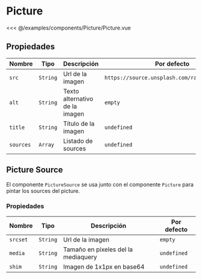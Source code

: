 # Picture

<Preview>
  <template slot="demo">
    <components-Picture-Picture />
  </template>

  <<< @/examples/components/Picture/Picture.vue
</Preview>

## Propiedades

| Nombre    | Tipo     | Descripción                    | Por defecto                                    |
|-----------|----------|--------------------------------|------------------------------------------------|
| `src`     | `String` | Url de la imagen               | `https://source.unsplash.com/random/1920x1080` |
| `alt`     | `String` | Texto alternativo de la imagen | `empty`                                        |
| `title`   | `String` | Título de la imagen            | `undefined`                                    |
| `sources` | `Array`  | Listado de sources             | `undefined`                                    |

## Picture Source

El componente `PictureSource` se usa junto con el componente `Picture` para pintar los sources del picture.

### Propiedades

| Nombre   | Tipo     | Descripción                         | Por defecto |
|----------|----------|-------------------------------------|-------------|
| `srcset` | `String` | Url de la imagen                    | `empty`     |
| `media`  | `String` | Tamaño en pixeles del la mediaquery | `undefined` |
| `shim`   | `String` | Imagen de 1x1px en base64           | `undefined` |



